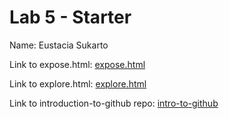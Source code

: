 # Lab 5 - Starter

Name: Eustacia Sukarto

Link to expose.html: [expose.html](https://eustaciasukarto.github.io/fa22-cse110-lab5/expose.html)

Link to explore.html: [explore.html](https://eustaciasukarto.github.io/fa22-cse110-lab5/explore.html)

Link to introduction-to-github repo: [intro-to-github](https://github.com/EustaciaSukarto/fa22-cse110-lab5-intro-to-github-actions)